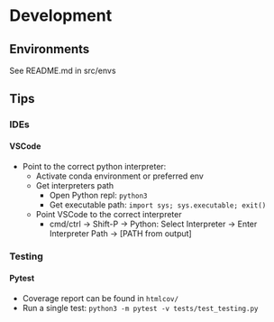 # Development
## Environments
See README.md in src/envs

## Tips

### IDEs

#### VSCode
- Point to the correct python interpreter:
    - Activate conda environment or preferred env
    - Get interpreters path
        - Open Python repl: `python3`
        - Get executable path: `import sys; sys.executable; exit()`
    - Point VSCode to the correct interpreter
        -  cmd/ctrl -> Shift-P -> Python: Select Interpreter -> Enter Interpreter Path -> [PATH from output]

### Testing
#### Pytest
- Coverage report can be found in `htmlcov/`
- Run a single test: `python3 -m pytest -v tests/test_testing.py`